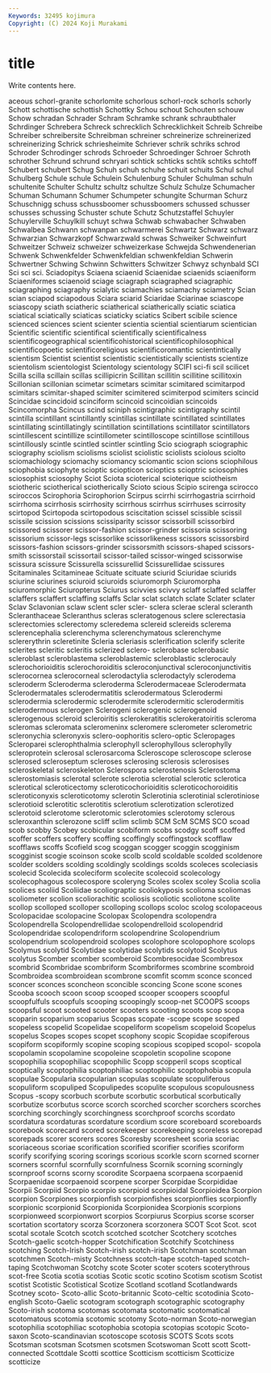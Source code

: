 ```yaml
---
Keywords: 32495 kojimura
Copyright: (C) 2024 Koji Murakami
---
```


# title

Write contents here.



aceous schorl-granite schorlomite
schorlous schorl-rock schorls schorly Schott schottische schottish Schottky Schou schout
Schouten schouw Schow schradan Schrader Schram Schramke schrank schraubthaler Schrdinger
Schrebera Schreck schrecklich Schrecklichkeit Schreib Schreibe Schreiber schreibersite Schreibman schreiner
schreinerize schreinerized schreinerizing Schrick schriesheimite Schriever schrik schriks schrod Schroder
Schrodinger schrods Schroeder Schroedinger Schroer Schroth schrother Schrund schrund schryari
schtick schticks schtik schtiks schtoff Schubert schubert Schug Schuh schuh
schuhe schuit schuits Schul schul Schulberg Schule schule Schulein Schulenburg
Schuler Schulman schuln schultenite Schulter Schultz schultz schultze Schulz Schulze
Schumacher Schuman Schumann Schumer Schumpeter schungite Schurman Schurz Schuschnigg schuss
schussboomer schussboomers schussed schusser schusses schussing Schuster schute Schutz Schutzstaffel
Schuyler Schuylerville Schuylkill schuyt schwa Schwab schwabacher Schwaben Schwalbea Schwann
schwanpan schwarmerei Schwartz Schwarz schwarz Schwarzian Schwarzkopf Schwarzwald schwas Schweiker
Schweinfurt Schweitzer Schweiz schweizer schweizerkase Schwejda Schwendenerian Schwenk Schwenkfelder Schwenkfeldian
schwenkfeldian Schwerin Schwertner Schwing Schwinn Schwitters Schwitzer Schwyz schynbald SCI
Sci sci sci. Sciadopitys Sciaena sciaenid Sciaenidae sciaenids sciaeniform Sciaeniformes
sciaenoid sciage sciagraph sciagraphed sciagraphic sciagraphing sciagraphy scialytic sciamachies sciamachy
sciametry Scian scian sciapod sciapodous Sciara sciarid Sciaridae Sciarinae sciascope
sciascopy sciath sciatheric sciatherical sciatherically sciatic sciatica sciatical sciatically sciaticas
sciaticky sciatics Scibert scibile science scienced sciences scient scienter scientia
sciential scientiarum scientician Scientific scientific scientifical scientifically scientificalness scientificogeographical scientificohistorical
scientificophilosophical scientificopoetic scientificoreligious scientificoromantic scientintically scientism Scientist scientist scientistic scientistically
scientists scientize scientolism scientologist Scientology scientology SCIFI sci-fi scil scilicet
Scilla scilla scillain scillas scillipicrin Scillitan scillitin scillitine scillitoxin Scillonian
scillonian scimetar scimetars scimitar scimitared scimitarpod scimitars scimitar-shaped scimiter scimitered
scimiterpod scimiters scincid Scincidae scincidoid scinciform scincoid scincoidian scincoids Scincomorpha
Scincus scind sciniph scintigraphic scintigraphy scintil scintilla scintillant scintillantly scintillas
scintillate scintillated scintillates scintillating scintillatingly scintillation scintillations scintillator scintillators scintillescent
scintillize scintillometer scintilloscope scintillose scintillous scintillously scintle scintled scintler scintling
Scio sciograph sciographic sciography sciolism sciolisms sciolist sciolistic sciolists sciolous
sciolto sciomachiology sciomachy sciomancy sciomantic scion scions sciophilous sciophobia sciophyte
scioptic sciopticon scioptics scioptric sciosophies sciosophist sciosophy Sciot Sciota scioterical
scioterique sciotheism sciotheric sciotherical sciotherically Scioto scious Scipio scirenga scirocco
sciroccos Scirophoria Scirophorion Scirpus scirrhi scirrhogastria scirrhoid scirrhoma scirrhosis scirrhosity
scirrhous scirrhus scirrhuses scirrosity scirtopod Scirtopoda scirtopodous sciscitation scissel scissible
scissil scissile scission scissions scissiparity scissor scissorbill scissorbird scissored scissorer
scissor-fashion scissor-grinder scissoria scissoring scissorium scissor-legs scissorlike scissorlikeness scissors scissorsbird
scissors-fashion scissors-grinder scissorsmith scissors-shaped scissors-smith scissorstail scissortail scissor-tailed scissor-winged scissorwise
scissura scissure Scissurella scissurellid Scissurellidae scissures Scitaminales Scitamineae Scituate scituate
sciurid Sciuridae sciurids sciurine sciurines sciuroid sciuroids sciuromorph Sciuromorpha sciuromorphic
Sciuropterus Sciurus scivvies scivvy sclaff sclaffed sclaffer sclaffers sclaffert sclaffing
sclaffs Sclar sclat sclatch sclate Sclater sclater Sclav Sclavonian sclaw
sclent scler scler- sclera sclerae scleral scleranth Scleranthaceae Scleranthus scleras
scleratogenous sclere sclerectasia sclerectomies sclerectomy scleredema sclereid sclereids sclerema sclerencephalia
sclerenchyma sclerenchymatous sclerenchyme sclererythrin scleretinite Scleria scleriasis sclerification sclerify sclerite
sclerites scleritic scleritis sclerized sclero- sclerobase sclerobasic scleroblast scleroblastema scleroblastemic
scleroblastic sclerocauly sclerochorioiditis sclerochoroiditis scleroconjunctival scleroconjunctivitis sclerocornea sclerocorneal sclerodactylia sclerodactyly
sclerodema scleroderm Scleroderma scleroderma Sclerodermaceae Sclerodermata Sclerodermatales sclerodermatitis sclerodermatous Sclerodermi
sclerodermia sclerodermic sclerodermite sclerodermitic sclerodermitis sclerodermous sclerogen Sclerogeni sclerogenic sclerogenoid
sclerogenous scleroid scleroiritis sclerokeratitis sclerokeratoiritis scleroma scleromas scleromata scleromeninx scleromere
sclerometer sclerometric scleronychia scleronyxis sclero-oophoritis sclero-optic Scleropages Scleroparei sclerophthalmia sclerophyll
sclerophyllous sclerophylly scleroprotein sclerosal sclerosarcoma Scleroscope scleroscope sclerose sclerosed scleroseptum
scleroses sclerosing sclerosis sclerosises scleroskeletal scleroskeleton Sclerospora sclerostenosis Sclerostoma sclerostomiasis
sclerotal sclerote sclerotia sclerotial sclerotic sclerotica sclerotical scleroticectomy scleroticochorioiditis scleroticochoroiditis
scleroticonyxis scleroticotomy sclerotin Sclerotinia sclerotinial sclerotiniose sclerotioid sclerotitic sclerotitis sclerotium
sclerotization sclerotized sclerotoid sclerotome sclerotomic sclerotomies sclerotomy sclerous scleroxanthin sclerozone
scliff sclim sclimb SCM ScM SCMS SCO scoad scob scobby
Scobey scobicular scobiform scobs scodgy scoff scoffed scoffer scoffers scoffery
scoffing scoffingly scoffingstock scofflaw scofflaws scoffs Scofield scog scoggan scogger
scoggin scogginism scogginist scogie scoinson scoke scolb scold scoldable scolded
scoldenore scolder scolders scolding scoldingly scoldings scolds scoleces scoleciasis scolecid
Scolecida scoleciform scolecite scolecoid scolecology scolecophagous scolecospore scoleryng Scoles scolex
scoley Scolia scolia scolices scoliid Scoliidae scoliograptic scoliokyposis scolioma scoliomas
scoliometer scolion scoliorachitic scoliosis scoliotic scoliotone scolite scollop scolloped scolloper
scolloping scollops scoloc scolog scolopaceous Scolopacidae scolopacine Scolopax Scolopendra scolopendra
Scolopendrella Scolopendrellidae scolopendrelloid scolopendrid Scolopendridae scolopendriform scolopendrine Scolopendrium scolopendrium scolopendroid
scolopes scolophore scolopophore scolops Scolymus scolytid Scolytidae scolytidae scolytids scolytoid
Scolytus scolytus Scomber scomber scomberoid Scombresocidae Scombresox scombrid Scombridae scombriform
Scombriformes scombrine scombroid Scombroidea scombroidean scombrone scomfit scomm sconce sconced
sconcer sconces sconcheon sconcible sconcing Scone scone scones Scooba scooch
scoon scoop scooped scooper scoopers scoopful scoopfulfuls scoopfuls scooping scoopingly
scoop-net SCOOPS scoops scoopsful scoot scooted scooter scooters scooting scoots
scop scopa scoparin scoparium scoparius Scopas scopate -scope scope scoped
scopeless scopelid Scopelidae scopeliform scopelism scopeloid Scopelus scopelus Scopes scopes
scopet scophony scopic Scopidae scopiferous scopiform scopiformly scopine scoping scopious
scopiped scopol- scopola scopolamin scopolamine scopoleine scopoletin scopoline scopone scopophilia
scopophiliac scopophilic Scopp scopperil scops scoptical scoptically scoptophilia scoptophiliac scoptophilic
scoptophobia scopula scopulae Scopularia scopularian scopulas scopulate scopuliferous scopuliform scopuliped
Scopulipedes scopulite scopulous scopulousness Scopus -scopy scorbuch scorbute scorbutic scorbutical
scorbutically scorbutize scorbutus scorce scorch scorched scorcher scorchers scorches scorching
scorchingly scorchingness scorchproof scorchs scordato scordatura scordaturas scordature scordium score
scoreboard scoreboards scorebook scorecard scored scorekeeper scorekeeping scoreless scorepad scorepads
scorer scorers scores Scoresby scoresheet scoria scoriac scoriaceous scoriae scorification
scorified scorifier scorifies scoriform scorify scorifying scoring scorings scorious scorkle
scorn scorned scorner scorners scornful scornfully scornfulness Scornik scorning scorningly
scornproof scorns scorny scorodite Scorpaena scorpaena scorpaenid Scorpaenidae scorpaenoid scorpene
scorper Scorpidae Scorpididae Scorpii Scorpiid Scorpio scorpio scorpioid scorpioidal Scorpioidea
Scorpion scorpion Scorpiones scorpionfish scorpionfishes scorpionflies scorpionfly scorpionic scorpionid Scorpionida
Scorpionidea Scorpionis scorpions scorpionweed scorpionwort scorpios Scorpiurus Scorpius scorse scorser
scortation scortatory scorza Scorzonera scorzonera SCOT Scot Scot. scot scotal
scotale Scotch scotch scotched scotcher Scotchery scotches Scotch-gaelic scotch-hopper Scotchification
Scotchify Scotchiness scotching Scotch-Irish Scotch-irish scotch-irish Scotchman scotchman scotchmen Scotch-misty
Scotchness scotch-tape scotch-taped scotch-taping Scotchwoman Scotchy scote Scoter scoter scoters
scoterythrous scot-free Scotia scotia scotias Scotic scotic scotino Scotism scotism
Scotist scotist Scotistic Scotistical Scotize Scotland scotland Scotlandwards Scotney scoto-
Scoto-allic Scoto-britannic Scoto-celtic scotodinia Scoto-english Scoto-Gaelic scotogram scotograph scotographic scotography
Scoto-irish scotoma scotomas scotomata scotomatic scotomatical scotomatous scotomia scotomic scotomy
Scoto-norman Scoto-norwegian scotophilia scotophiliac scotophobia scotopia scotopias scotopic Scoto-saxon Scoto-scandinavian
scotoscope scotosis SCOTS Scots scots Scotsman scotsman Scotsmen scotsmen Scotswoman
Scott scott Scott-connected Scottdale Scotti scottice Scotticism scotticism Scotticize scotticize
